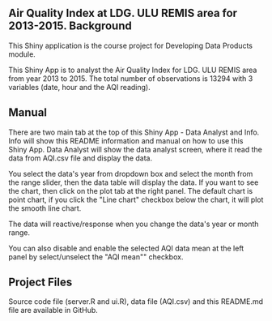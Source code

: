 Air Quality Index at LDG. ULU REMIS area for 2013-2015.
Background
----------
This Shiny application is the course project for Developing Data Products module.

This Shiny App is to analyst the Air Quality Index for LDG. ULU REMIS area from year 2013 to 2015. The total number of observations is 13294 with 3 variables (date, hour and the AQI reading).

Manual
------
There are two main tab at the top of this Shiny App - Data Analyst and Info. Info will show this README information and manual on how to use this Shiny App. Data Analyst will show the data analyst screen, where it read the data from AQI.csv file and display the data.

You select the data's year from dropdown box and select the month from the range slider, then the data table will display the data. If you want to see the chart, then click on the plot tab at the right panel. The default chart is point chart, if you click the "Line chart" checkbox below the chart, it will plot the smooth line chart.

The data will reactive/response when you change the data's year or month range. 

You can also disable and enable the selected AQI data mean at the left panel by select/unselect the "AQI mean"" checkbox.

Project Files
-------------
Source code file (server.R and ui.R), data file (AQI.csv) and this README.md file are available in GitHub.

